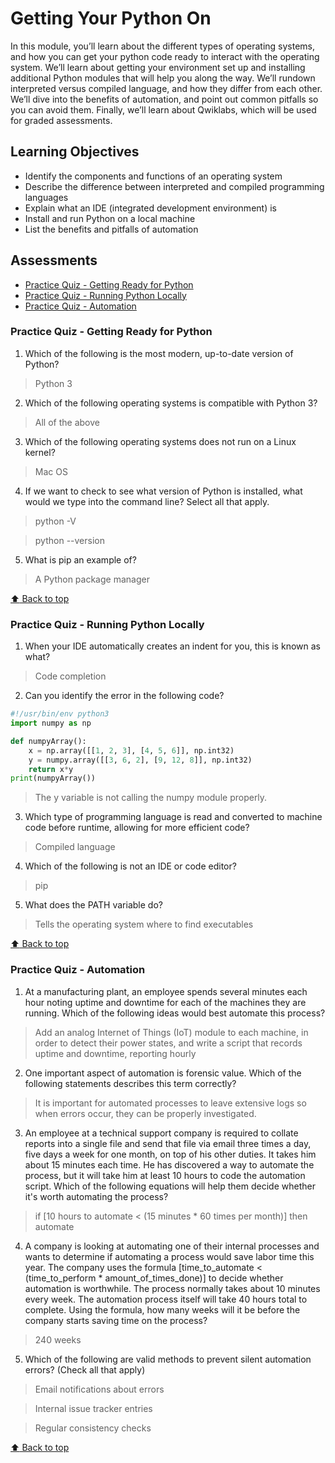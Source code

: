 # Getting Your Python On

In this module, you’ll learn about the different types of operating systems, and how you can get your python code ready to interact with the operating system. We’ll learn about getting your environment set up and installing additional Python modules that will help you along the way. We’ll rundown interpreted versus compiled language, and how they differ from each other. We’ll dive into the benefits of automation, and point out common pitfalls so you can avoid them. Finally, we’ll learn about Qwiklabs, which will be used for graded assessments.

## Learning Objectives

- Identify the components and functions of an operating system
- Describe the difference between interpreted and compiled programming languages
- Explain what an IDE (integrated development environment) is
- Install and run Python on a local machine
- List the benefits and pitfalls of automation

## Assessments

- [Practice Quiz - Getting Ready for Python](#Practice-Quiz---Getting-Ready-for-Python)
- [Practice Quiz - Running Python Locally](#Practice-Quiz---Running-Python-Locally)
- [Practice Quiz - Automation](#Practice-Quiz---Automation)

### Practice Quiz - Getting Ready for Python

1. Which of the following is the most modern, up-to-date version of Python?

> Python 3

2. Which of the following operating systems is compatible with Python 3?

> All of the above

3. Which of the following operating systems does not run on a Linux kernel?

> Mac OS

4. If we want to check to see  what version of Python is installed, what would we type into the command line? Select all that apply.

> python -V

> python --version

5. What is pip an example of?

> A Python package manager

[ :arrow_up: Back to top](#Getting-Your-Python-On)

### Practice Quiz - Running Python Locally

1. When your IDE automatically creates an indent for you, this is known as what?

> Code completion

2. Can you identify the error in the following code?

```python
#!/usr/bin/env python3
import numpy as np

def numpyArray():
    x = np.array([[1, 2, 3], [4, 5, 6]], np.int32)
    y = numpy.array([[3, 6, 2], [9, 12, 8]], np.int32)
    return x*y
print(numpyArray())

```

> The y variable is not calling the numpy module properly.

3. Which type of programming language is read and converted to machine code before runtime, allowing for more efficient code?

> Compiled language

4. Which of the following is not an IDE or code editor?

> pip

5. What does the PATH variable do?

> Tells the operating system where to find executables

[ :arrow_up: Back to top](#Getting-Your-Python-On)

### Practice Quiz - Automation

1. At a manufacturing plant, an employee spends several minutes each hour noting uptime and downtime for each of the machines they are running. Which of the following ideas would best automate this process?

> Add an analog Internet of Things (IoT) module to each machine, in order to detect their power states, and write a script that records uptime and downtime, reporting hourly

2. One important aspect of automation is forensic value. Which of the following statements describes this term correctly?

> It is important for automated processes to leave extensive logs so when errors occur, they can be properly investigated.

3. An employee at a technical support company is required to collate reports into a single file and send that file via email three times a day, five days a week for one month, on top of his other duties. It takes him about 15 minutes each time. He has discovered a way to automate the process, but it will take him at least 10 hours to code the automation script. Which of the following equations will help them decide whether it's worth automating the process?

> if [10 hours to automate < (15 minutes * 60 times per month)] then automate

4. A company is looking at automating one of their internal processes and wants to determine if automating a process would save labor time this year. The company uses the formula [time_to_automate < (time_to_perform * amount_of_times_done)] to decide whether automation is worthwhile. The process normally takes about 10 minutes every week. The automation process itself will take 40 hours total to complete. Using the formula, how many weeks will it be before the company starts saving time on the process?

> 240 weeks

5. Which of the following are valid methods to prevent silent automation errors? (Check all that apply)

> Email notifications about errors

> Internal issue tracker entries

> Regular consistency checks

[ :arrow_up: Back to top](#Getting-Your-Python-On)




